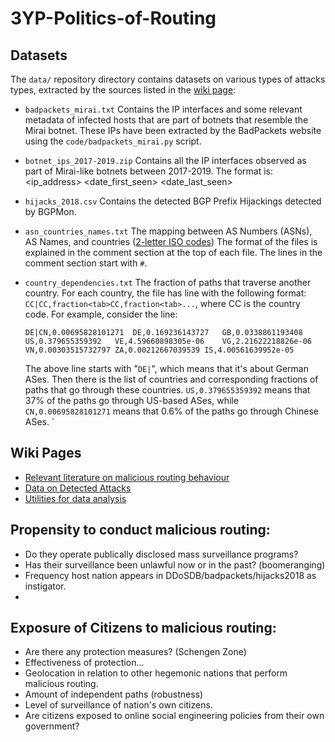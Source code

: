 # 3YP-Politics-of-Routing

## Datasets

The `data/` repository directory contains datasets on various types of attacks types, extracted by the sources listed in the [wiki page](https://github.com/niknakatory/3YP-Politics-of-Routing/wiki#data-on-detected-routing-attacks):

* `badpackets_mirai.txt`
   Contains the IP interfaces and some relevant metadata of infected hosts that are part of botnets that resemble the Mirai botnet. 
   These IPs have been extracted by the BadPackets website using the `code/badpackets_mirai.py` script.

* `botnet_ips_2017-2019.zip`
   Contains all the IP interfaces observed as part of Mirai-like botnets between 2017-2019. The format is:
   <ip_address> <date_first_seen> <date_last_seen> <difference between first seen and last seen in_seconds>
   
* `hijacks_2018.csv`
   Contains the detected BGP Prefix Hijackings detected by BGPMon.

* `asn_countries_names.txt`
   The mapping between AS Numbers (ASNs), AS Names, and countries ([2-letter ISO codes](https://en.wikipedia.org/wiki/ISO_3166-1_alpha-2))
The format of the files is explained in the comment section at the top of each file.
The lines in the comment section start with `#`.

* `country_dependencies.txt`
   The fraction of paths that traverse another country. 
   For each country, the file has line with the following format: `CC|CC,fraction<tab>CC,fraction<tab>...`, where CC is the country code. For example, consider the line:
   
   `DE|CN,0.00695828101271	DE,0.169236143727	GB,0.0338861193408	US,0.379655359392	VE,4.59660898305e-06	VG,2.21622218826e-06	VN,0.00303515732797	ZA,0.00212667039539	IS,4.00561639952e-05`
   
   The above line starts with "`DE|`", which means that it's about German ASes. Then there is the list of countries and corresponding fractions of paths that go through these countries. `US,0.379655359392` means that 37% of the paths go through US-based ASes, while `CN,0.00695828101271` means that 0.6% of the paths go through Chinese ASes. 
   `
## Wiki Pages

* [Relevant literature on malicious routing behaviour](https://github.com/niknakatory/3YP-Politics-of-Routing/wiki)
* [Data on Detected Attacks](https://github.com/niknakatory/3YP-Politics-of-Routing/wiki#data-on-detected-routing-attacks)
* [Utilities for data analysis](https://github.com/niknakatory/3YP-Politics-of-Routing/wiki#utilities)


## Propensity to conduct malicious routing:

* Do they operate publically disclosed mass surveillance programs?
* Has their surveillance been unlawful now or in the past? (boomeranging)
* Frequency host nation appears in DDoSDB/badpackets/hijacks2018 as instigator. 
* 

## Exposure of Citizens to malicious routing:

* Are there any protection measures? (Schengen Zone)
* Effectiveness of protection...
* Geolocation in relation to other hegemonic nations that perform malicious routing. 
* Amount of independent paths (robustness)
* Level of surveillance of nation's own citizens. 
* Are citizens exposed to online social engineering policies from their own government?
